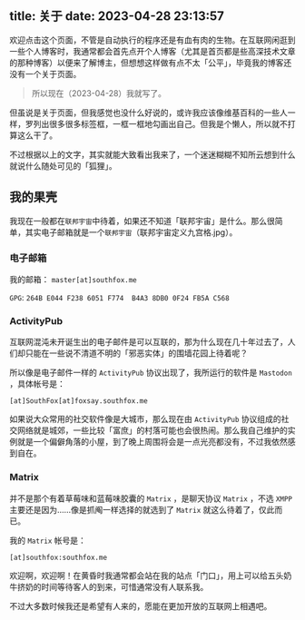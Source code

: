 title: 关于
date: 2023-04-28 23:13:57
---

欢迎点击这个页面，不管是自动执行的程序还是有血有肉的生物。在互联网闲逛到一些个人博客时，我通常都会首先点开个人博客（尤其是首页都是些高深技术文章的那种博客）以便来了解博主，但想想这样做有点不太「公平」，毕竟我的博客还没有一个关于页面。

> 所以现在（2023-04-28）我就写了。

但虽说是关于页面，但我感觉也没什么好说的，或许我应该像维基百科的一些人一样，罗列出很多很多标签框，一框一框地勾画出自己。但我是个懒人，所以就不打算这么干了。

不过根据以上的文字，其实就能大致看出我来了，一个迷迷糊糊不知所云想到什么就说什么随处可见的「狐狸」。

## 我的果壳

我现在一般都在`联邦宇宙`中待着，如果还不知道「联邦宇宙」是什么。那么很简单，其实电子邮箱就是一个`联邦宇宙`（联邦宇宙定义九宫格.jpg）。

### 电子邮箱

我的邮箱： `master[at]southfox.me`

`GPG`: `264B E044 F238 6051 F774  B4A3 8DB0 0F24 FB5A C568`

### ActivityPub

互联网混沌未开诞生出的电子邮件是可以互联的，那为什么现在几十年过去了，人们却只能在一些说不清道不明的「邪恶实体」的围墙花园上待着呢？

所以像是电子邮件一样的 `ActivityPub` 协议出现了，我所运行的软件是 `Mastodon` ，具体帐号是：

`[at]SouthFox[at]foxsay.southfox.me`

如果说大众常用的社交软件像是大城市，那么现在由 `ActivityPub` 协议组成的社交网络就是城郊，一些比较「富庶」的村落可能也会很热闹。那么我自己维护的实例就是一个偏僻角落的小屋，到了晚上周围将会是一点光亮都没有，不过我依然感到自在。

### Matrix

并不是那个有着草莓味和蓝莓味胶囊的 `Matrix` ，是聊天协议 `Matrix` ，不选 `XMPP` 主要还是因为……像是抓阄一样选择的就选到了 `Matrix` 就这么待着了，仅此而已。

我的 `Matrix` 帐号是： 

`[at]southfox:southfox.me`

欢迎啊，欢迎啊！在黄昏时我通常都会站在我的站点「门口」，用上可以给五头奶牛挤奶的时间等待客人的到来，可惜通常没有人联系我。

不过大多数时候我还是希望有人来的，愿能在更加开放的互联网上相遇吧。



